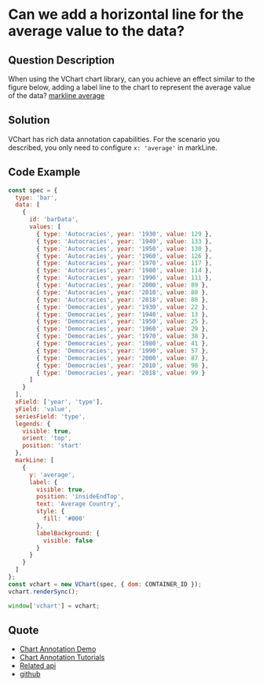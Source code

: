 # Can we add a horizontal line for the average value to the data?

## Question Description

When using the VChart chart library, can you achieve an effect similar to the figure below, adding a label line to the chart to represent the average value of the data?
[markline average](/vchart/faq/7-0.png)

## Solution

VChart has rich data annotation capabilities. For the scenario you described, you only need to configure `x: 'average'` in markLine.

## Code Example

```javascript livedemo
const spec = {
  type: 'bar',
  data: [
    {
      id: 'barData',
      values: [
        { type: 'Autocracies', year: '1930', value: 129 },
        { type: 'Autocracies', year: '1940', value: 133 },
        { type: 'Autocracies', year: '1950', value: 130 },
        { type: 'Autocracies', year: '1960', value: 126 },
        { type: 'Autocracies', year: '1970', value: 117 },
        { type: 'Autocracies', year: '1980', value: 114 },
        { type: 'Autocracies', year: '1990', value: 111 },
        { type: 'Autocracies', year: '2000', value: 89 },
        { type: 'Autocracies', year: '2010', value: 80 },
        { type: 'Autocracies', year: '2018', value: 80 },
        { type: 'Democracies', year: '1930', value: 22 },
        { type: 'Democracies', year: '1940', value: 13 },
        { type: 'Democracies', year: '1950', value: 25 },
        { type: 'Democracies', year: '1960', value: 29 },
        { type: 'Democracies', year: '1970', value: 38 },
        { type: 'Democracies', year: '1980', value: 41 },
        { type: 'Democracies', year: '1990', value: 57 },
        { type: 'Democracies', year: '2000', value: 87 },
        { type: 'Democracies', year: '2010', value: 98 },
        { type: 'Democracies', year: '2018', value: 99 }
      ]
    }
  ],
  xField: ['year', 'type'],
  yField: 'value',
  seriesField: 'type',
  legends: {
    visible: true,
    orient: 'top',
    position: 'start'
  },
  markLine: [
    {
      y: 'average',
      label: {
        visible: true,
        position: 'insideEndTop',
        text: 'Average Country',
        style: {
          fill: '#000'
        },
        labelBackground: {
          visible: false
        }
      }
    }
  ]
};
const vchart = new VChart(spec, { dom: CONTAINER_ID });
vchart.renderSync();

window['vchart'] = vchart;
```

## Quote

- [Chart Annotation Demo](https://visactor.io/vchart/demo/marker/mark-line-axis)
- [Chart Annotation Tutorials](https://visactor.io/vchart/guide/tutorial_docs/Chart_Concepts/marker)
- [Related api](https://visactor.io/vchart/option/barChart#markLine.y)
- [github](https://github.com/VisActor/VChart)
